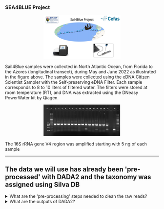 ### SEA4BLUE Project

<p align="center">
  <img width=50% height=50% src="https://github.com/Luponsky/MicrobiolMarina2023/blob/main/img/Sea4Blue_page-0001.jpg">
</p>

Sail4Blue samples were collected in North Atlantic Ocean, from Florida to the Azores (longitudinal transect), during May and June 2022 as illustrated in the figure above. The samples were collected using the eDNA Citizen Scientist Sampler with the Self-preserving eDNA Filter. Each sample corresponds to 8 to 10 liters of filtered water. The filters were stored at room temperature (RT), and DNA was extracted using the DNeasy PowerWater kit by Qiagen.



<p align="center">
  <img width=50% height=50% src="https://github.com/Luponsky/MicrobiolMarina2023/blob/main/img/gel.png">
</p>
The 16S rRNA gene V4 region was amplified starting with 5 ng of each sample 

---

## The data we will use has already been 'pre-processed' with DADA2 and the taxonomy was assigned using Silva DB

<details>
<summary>What are the 'pre-processing' steps needed to clean the raw reads?</summary>
<br>
Inspect read quality profiles<br>
Remove Adaptors<br>
Quality filter and trimming<br>
Sample Inference<br>
Merge paired reads<br>
Remove chimeras<br>
</details>


<details>
<summary>What are the outputs of DADA2?</summary>
<br>
ASVs table & Rapresentative Sequences
</details>


